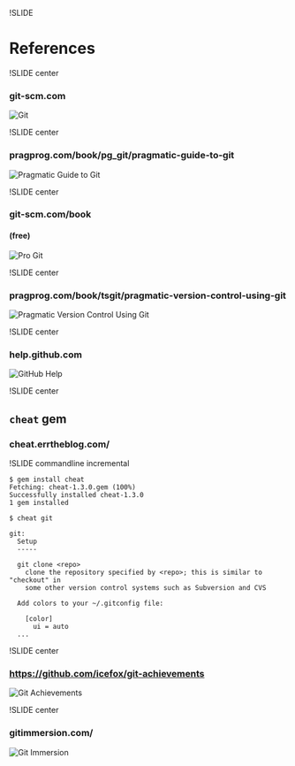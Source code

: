 !SLIDE
# References

!SLIDE center
### git-scm.com
![Git](../images/Git-Logo-2Color_small.png)

!SLIDE center
### pragprog.com/book/pg_git/pragmatic-guide-to-git
![Pragmatic Guide to Git](../images/pg_git_small.jpg)

!SLIDE center
### git-scm.com/book
#### (free)
![Pro Git](../images/pro_git.jpg)

!SLIDE center
### pragprog.com/book/tsgit/pragmatic-version-control-using-git
![Pragmatic Version Control Using Git](../images/tsgit_small.jpg)

!SLIDE center
### help.github.com
![GitHub Help](../images/help.github.com.png)

!SLIDE center
## `cheat` gem
### cheat.errtheblog.com/

!SLIDE commandline incremental

    $ gem install cheat
    Fetching: cheat-1.3.0.gem (100%)
    Successfully installed cheat-1.3.0
    1 gem installed

    $ cheat git

    git:
      Setup
      -----

      git clone <repo>
        clone the repository specified by <repo>; this is similar to "checkout" in
        some other version control systems such as Subversion and CVS

      Add colors to your ~/.gitconfig file:

        [color]
          ui = auto
      ...

!SLIDE center
### https://github.com/icefox/git-achievements
![Git Achievements](../images/git_achievements.png)

!SLIDE center
### gitimmersion.com/
![Git Immersion](../images/git_immersion.png)
